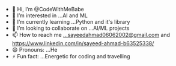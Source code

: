 - 👋 Hi, I’m @CodeWithMeBabe
- 👀 I’m interested in ...AI and ML 
- 🌱 I’m currently learning ...Python and it's library
- 💞️ I’m looking to collaborate on ...AI/ML projects
- 📫 How to reach me ...sayeedahmad06062002@gmail.com and https://www.linkedin.com/in/sayeed-ahmad-b63525338/
- 😄 Pronouns: ...He
- ⚡ Fun fact: ...Energetic for coding and travelling

<!---
CodeWithMeBabe/CodeWithMeBabe is a ✨ special ✨ repository because its `README.md` (this file) appears on your GitHub profile.
You can click the Preview link to take a look at your changes.
--->
